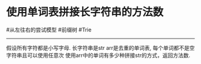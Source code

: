 # 使用单词表拼接长字符串的方法数

#从左往右的尝试模型  #前缀树 #Trie 


---
假设所有字符都是小写字母.   长字符串是str
arr是去重的单词表, 每个单词都不是空字符串且可以使用任意次
使用arr中的单词有多少种拼接str的方式，返回方法数.
